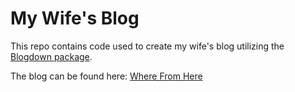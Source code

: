 # My Wife's Blog
This repo contains code used to create my wife's blog utilizing the 
[Blogdown package](https://github.com/rstudio/blogdown).

The blog can be found here:
[Where From Here](wherefromhere.netlify.app)
